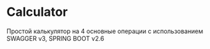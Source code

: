 # Calculator
Простой калькулятор на 4 основные операции с использованием SWAGGER v3, SPRING BOOT v2.6
